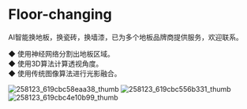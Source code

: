 # Floor-changing
AI智能换地板，换瓷砖，换墙漆，已为多个地板品牌商提供服务，欢迎联系。

◆ 使用神经网络分割出地板区域。  
◆ 使用3D算法计算透视角度。  
◆ 使用传统图像算法进行光影融合。  

![258123_619cbc58eaa38_thumb](https://user-images.githubusercontent.com/30490200/202385972-a3df99e2-bd56-41ad-8862-dc4f1fe3b8f9.png)
![258123_619cbc556b331_thumb](https://user-images.githubusercontent.com/30490200/202385979-dc7209c2-63b2-45de-84d6-45e3319ae5e1.png)
![258123_619cbc4e10b99_thumb](https://user-images.githubusercontent.com/30490200/202385983-b508aa90-b499-4b06-ae13-08dc8ced211c.png)
